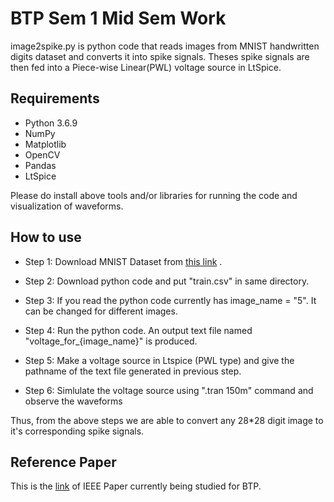 # BTP Sem 1 Mid Sem Work

image2spike.py is python code that reads images from MNIST handwritten digits dataset and converts it into spike signals. Theses spike signals are then fed into a Piece-wise Linear(PWL) voltage source in LtSpice.

## Requirements

* Python 3.6.9
* NumPy
* Matplotlib
* OpenCV
* Pandas
* LtSpice

Please do install above tools and/or libraries for running the code and visualization of waveforms.

## How to use

* Step 1:
    Download MNIST Dataset from [this link](https://www.kaggle.com/c/digit-recognizer/data) .

* Step 2:
    Download python code and put "train.csv" in same directory.

* Step 3:
    If you read the python code currently has image_name = "5". It can be changed for different images.

* Step 4:
    Run the python code. An output text file named "voltage_for_{image_name}" is produced.

* Step 5:
    Make a voltage source in Ltspice (PWL type) and give the pathname of the text file generated in previous step.

* Step 6:
    Simlulate the voltage source using ".tran 150m" command and observe the waveforms

Thus, from the above steps we are able to convert any 28*28 digit image to it's corresponding spike signals. 

## Reference Paper
This is the [link](https://ieeexplore.ieee.org/document/6894575/figures#figures) of IEEE Paper currently being studied for BTP.
